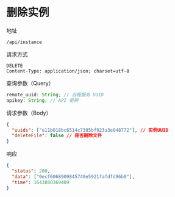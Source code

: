 # 删除实例

地址

```
/api/instance
```

请求方式

```
DELETE
Content-Type: application/json; charset=utf-8
```

查询参数（Query）

```js
remote_uuid: String; // 远程服务 UUID
apikey: String; // API 密钥
```

请求参数（Body）

```json
{
  "uuids": ["e11b018bc6514c7385bf923a3e048772"], // 实例UUID
  "deleteFile": false // 是否删除文件
}
```

响应

```json
{
  "status": 200,
  "data": ["0ecf6068909845749e5921fafdfd96b0"],
  "time": 1643880369409
}
```
